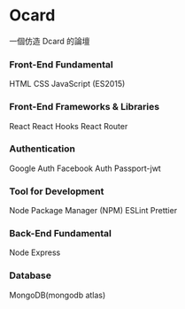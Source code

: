 # Ocard

一個仿造 Dcard 的論壇

### Front-End Fundamental

HTML
CSS
JavaScript (ES2015)

### Front-End Frameworks & Libraries

React
React Hooks
React Router

### Authentication

Google Auth
Facebook Auth
Passport-jwt

### Tool for Development

Node Package Manager (NPM)
ESLint
Prettier

### Back-End Fundamental

Node
Express

### Database

MongoDB(mongodb atlas)

